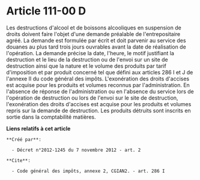 # Article 111-00 D

Les destructions d'alcool et de boissons alcooliques en suspension de droits doivent faire l'objet d'une demande préalable de
l'entrepositaire agréé. La demande est formulée par écrit et doit parvenir au service des douanes au plus tard trois jours
ouvrables avant la date de réalisation de l'opération. La demande précise la date, l'heure, le motif justifiant la
destruction et le lieu de la destruction ou de l'envoi sur un site de destruction ainsi que la nature et le volume des
produits par tarif d'imposition et par produit concerné tel que défini aux articles 286 I et J de l'annexe II du code général
des impôts. L'exonération des droits d'accises est acquise pour les produits et volumes reconnus par l'administration. En
l'absence de réponse de l'administration ou en l'absence du service lors de l'opération de destruction ou lors de l'envoi sur
le site de destruction, l'exonération des droits d'accises est acquise pour les produits et volumes repris sur la demande de
destruction. Les produits détruits sont inscrits en sortie dans la comptabilité matières.

**Liens relatifs à cet article**

	**Créé par**:

	  - Décret n°2012-1245 du 7 novembre 2012 - art. 2

	**Cite**:

	  - Code général des impôts, annexe 2, CGIAN2. - art. 286 I
